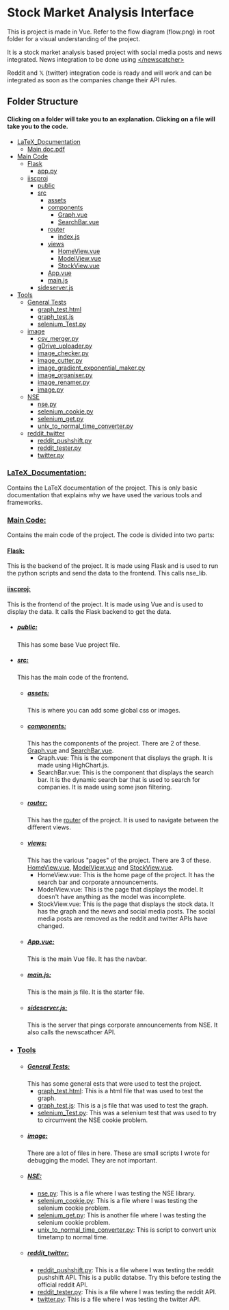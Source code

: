 # Stock Market Analysis Interface

This is project is made in Vue.
Refer to the flow diagram (flow.png) in root folder for a visual understanding of the project.

It is a stock market analysis based project with social media posts and news integrated. News integration to be done using [ \</newscatcher> ](https://newscatcherapi.com/)

Reddit and 𝕏 (twitter) integration code is ready and will work and can be integrated as soon as the companies change their API rules.

## Folder Structure
#### Clicking on a folder will take you to an explanation. Clicking on a file will take you to the code.

* [LaTeX_Documentation](#latex_documentation)
  * [Main doc.pdf](/LaTeX_Documentation/Main_doc.pdf")
* [Main Code](#main-code)
  * [Flask](#flask)
    * [app.py](./Main%20Code/Flask/app.py)
  * [iiscproj](#iiscproj)
    * [public](#public)
    * [src](#src)
      * [assets](#assets)
      * [components](#components)
        * [Graph.vue](./Main%20Code/iiscproj/src/components/Graph.vue)
        * [SearchBar.vue](./Main%20Code/iiscproj/src/components/SearchBar.vue)
      * [router](#router)
        * [index.js](./Main%20Code/iiscproj/src/router/index.js)
      * [views](#views)
        * [HomeView.vue](./Main%20Code/iiscproj/src/views/HomeView.vue)
        * [ModelView.vue](./Main%20Code/iiscproj/src/views/ModelView.vue)
        * [StockView.vue](./Main%20Code/iiscproj/src/views/StockView.vue)
      * [App.vue](./Main%20Code/iiscproj/src/App.vue)
      * [main.js](./Main%20Code/iiscproj/src/main.js)
    * [sideserver.js](./Main%20Code/iiscproj/sideserver.js)
* [Tools](#tools)
  * [General Tests](./Tools/General%20Tests)
    * [graph_test.html](./Tools/General%20Tests/graph_test.html)
    * [graph_test.js](./Tools/General%20Tests/graph_test.js)
    * [selenium_Test.py](./Tools/General%20Tests/selenium_Test.py)
  * [image](#image)
    * [csv_merger.py](./Tools/image/csv_merger.py)
    * [gDrive_uploader.py](./Tools/image/gDrive_uploader.py)
    * [image_checker.py](./Tools/image/image_checker.py)
    * [image_cutter.py](./Tools/image/image_cutter.py)
    * [image_gradient_exponential_maker.py](./Tools/image/image_gradient_exponential_maker.py)
    * [image_organiser.py](./Tools/image/image_organiser.py)
    * [image_renamer.py](./Tools/image/image_renamer.py)
    * [image.py](./Tools/image/image.py)
  * [NSE](#nse)
    * [nse.py](./Tools/NSE/nse.py)
    * [selenium_cookie.py](./Tools/NSE/selenium_cookie.py)
    * [selenium_get.py](./Tools/NSE/selenium_get.py)
    * [unix_to_normal_time_converter.py](./Tools/NSE/unix_to_normal_time_converter.py)
  * [reddit_twitter](#reddit_twitter)
    * [reddit_pushshift.py](./Tools/reddit_twitter/reddit_pushshift.py)
    * [reddit_tester.py](./Tools/reddit_twitter/reddit_tester.py)
    * [twitter.py](./Tools/reddit_twitter/twitter.py)

### [LaTeX_Documentation:](/LaTeX_Documentation)
Contains the LaTeX documentation of the project. This is only basic documentation that explains why we have used the various tools and frameworks.

### [Main Code:](/Main%20Code)
Contains the main code of the project. The code is divided into two parts:
#### [Flask:](/Main%20Code/Flask)
This is the backend of the project. It is made using Flask and is used to run the python scripts and send the data to the frontend. This calls nse_lib.

#### [iiscproj:](/Main%20Code/iiscproj)
This is the frontend of the project. It is made using Vue and is used to display the data. It calls the Flask backend to get the data.
* ##### [public:](/Main%20Code/iiscproj/public)
    This has some base Vue project file.
* ##### [src:](/Main%20Code/iiscproj/src)
    This has the main code of the frontend.
    * ##### [assets:](/Main%20Code/iiscproj/src/assets)
        This is where you can add some global css or images.
    * ##### [components:](/Main%20Code/iiscproj/src/components)
        This has the components of the project. There are 2 of these. [Graph.vue](./Main%20Code/iiscproj/src/components/Graph.vue) and [SearchBar.vue](./Main%20Code/iiscproj/src/components/SearchBar.vue).
        * Graph.vue: This is the component that displays the graph. It is made using HighChart.js.
        * SearchBar.vue: This is the component that displays the search bar. It is the dynamic search bar that is used to search for companies. It is made using some json filtering.
    * ##### [router:](/Main%20Code/iiscproj/src/router)
        This has the [router](/Main%20Code/iiscproj/src/router/index.js) of the project. It is used to navigate between the different views.
    * ##### [views:](/Main%20Code/iiscproj/src/views)
        This has the various "pages" of the project. There are 3 of these. [HomeView.vue](./Main%20Code/iiscproj/src/views/HomeView.vue), [ModelView.vue](./Main%20Code/iiscproj/src/views/ModelView.vue) and [StockView.vue](./Main%20Code/iiscproj/src/views/StockView.vue).
        * HomeView.vue: This is the home page of the project. It has the search bar and corporate announcements.
        * ModelView.vue: This is the page that displays the model. It doesn't have anything as the model was incomplete.
        * StockView.vue: This is the page that displays the stock data. It has the graph and the news and social media posts. The social media posts are removed as the reddit and twitter APIs have changed.
    * ##### [App.vue:](/Main%20Code/iiscproj/src/App.vue)
        This is the main Vue file. It has the navbar.
    * ##### [main.js:](/Main%20Code/iiscproj/src/main.js)
        This is the main js file. It is the starter file.
    * ##### [sideserver.js:](/Main%20Code/iiscproj/sideserver.js)
        This is the server that pings corporate announcements from NSE. It also calls the newscathcer API.
* ### [Tools](/Tools/)
    * ##### [General Tests:](/Tools/General%20Tests)
        This has some general ests that were used to test the project.
        * [graph_test.html](/Tools/General%20Tests/graph_test.html): This is a html file that was used to test the graph.
        * [graph_test.js](/Tools/General%20Tests/graph_test.js): This is a js file that was used to test the graph.
        * [selenium_Test.py](/Tools/General%20Tests/selenium_Test.py): This was a selenium test that was used to try to circumvent the NSE cookie problem.
    * ##### [image:](/Tools/image)
        There are a lot of files in here. These are small scripts I wrote for debugging the model. They are not important.
    * ##### [NSE:](/Tools/NSE)
        * [nse.py](/Tools/NSE/nse.py): This is a file where I was testing the NSE library.
        * [selenium_cookie.py](/Tools/NSE/selenium_cookie.py): This is a file where I was testing the selenium cookie problem.
        * [selenium_get.py](/Tools/NSE/selenium_get.py): This is another file where I was testing the selenium cookie problem.
        * [unix_to_normal_time_converter.py](/Tools/NSE/unix_to_normal_time_converter.py): This is script to convert unix timetamp to normal time.
    * ##### [reddit_twitter:](/Tools/reddit_twitter)
        * [reddit_pushshift.py](/Tools/reddit_twitter/reddit_pushshift.py): This is a file where I was testing the reddit pushshift API. This is a public databse. Try this before testing the official reddit API.
        * [reddit_tester.py](/Tools/reddit_twitter/reddit_tester.py): This is a file where I was testing the reddit API.
        * [twitter.py](/Tools/reddit_twitter/twitter.py): This is a file where I was testing the twitter API.